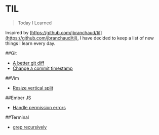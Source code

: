 # TIL
> Today I Learned

Inspired by [https://github.com/jbranchaud/til](https://github.com/jbranchaud/til), I have decided to keep a list of new things I learn every day.

##Git
* [A better git diff](git/diff-so-fancy.md)
* [Change a commit timestamp](git/change-commit-timestamp.md)

##Vim
* [Resize vertical split](vim/resize-split.md)

##Ember JS
* [Handle permission errors](ember/no-auth-permission.md)

##Terminal
* [grep recursively](terminal/grep-recursively.md)

